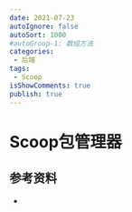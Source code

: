 ```yaml
---
date: 2021-07-23
autoIgnore: false
autoSort: 1000
#autoGroup-1: 数组方法
categories:
 - 后端
tags:
 - Scoop
isShowComments: true
publish: true
---
```


# Scoop包管理器





## 参考资料

- 